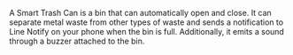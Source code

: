 A Smart Trash Can is a bin that can automatically open and close. It can separate metal waste from other types of waste and sends a notification to Line Notify on your phone when the bin is full. Additionally, it emits a sound through a buzzer attached to the bin.
